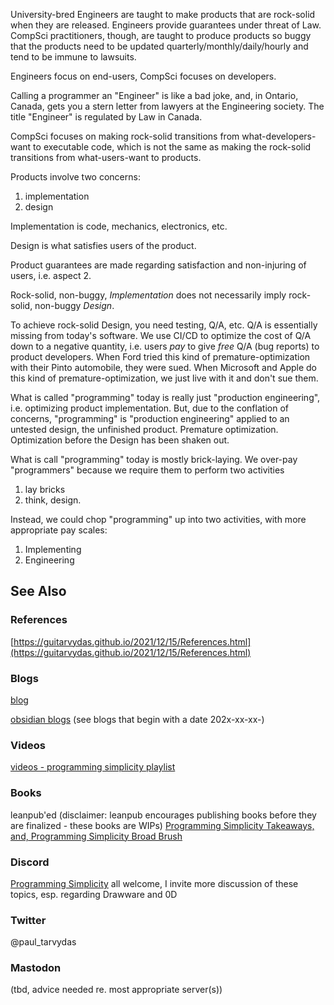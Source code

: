 University-bred Engineers are taught to make products that are rock-solid when they are released.  Engineers provide guarantees under threat of Law. CompSci practitioners, though, are taught to produce products so buggy that the products need to be updated quarterly/monthly/daily/hourly and tend to be immune to lawsuits.  

Engineers focus on end-users, CompSci focuses on developers. 

Calling a programmer an "Engineer" is like a bad joke, and, in Ontario, Canada, gets you a stern letter from lawyers at the Engineering society. The title "Engineer" is regulated by Law in Canada.

CompSci focuses on making rock-solid transitions from what-developers-want to executable code, which is not the same as making the rock-solid transitions from what-users-want to products.

Products involve two concerns:
1. implementation
2. design

Implementation is code, mechanics, electronics, etc.

Design is what satisfies users of the product.

Product guarantees are made regarding satisfaction and non-injuring of users, i.e. aspect 2.

Rock-solid, non-buggy, *Implementation* does not necessarily imply rock-solid, non-buggy *Design*.  

To achieve rock-solid Design, you need testing, Q/A, etc.  Q/A is essentially missing from today's software.  We use CI/CD to optimize the cost of Q/A down to a negative quantity, i.e. users *pay* to give *free* Q/A (bug reports) to product developers.  When Ford tried this kind of premature-optimization with their Pinto automobile, they were sued.  When Microsoft and Apple do this kind of premature-optimization, we just live with it and don't sue them.

What is called "programming" today is really just "production engineering", i.e. optimizing product implementation.  But, due to the conflation of concerns, "programming" is "production engineering" applied to an untested design, the unfinished product.  Premature optimization.  Optimization before the Design has been shaken out.

What is call "programming" today is mostly brick-laying.  We over-pay "programmers" because we require them to perform two activities
1. lay bricks
2. think, design.

Instead, we could chop "programming" up into two activities, with more appropriate pay scales:
1. Implementing
2. Engineering


## See Also

### References

[https://guitarvydas.github.io/2021/12/15/References.html](https://guitarvydas.github.io/2021/12/15/References.html)

### Blogs
[blog](https://guitarvydas.github.io/)

[obsidian blogs](https://publish.obsidian.md/programmingsimplicity) (see blogs that begin with a date 202x-xx-xx-)
### Videos
[videos - programming simplicity playlist](https://www.youtube.com/@programmingsimplicity2980)
### Books
leanpub'ed (disclaimer: leanpub encourages publishing books before they are finalized - these books are WIPs)
[Programming Simplicity Takeaways, and, Programming Simplicity Broad Brush](https://leanpub.com/u/paul-tarvydas)
### Discord
[Programming Simplicity](https://discord.gg/Jjx62ypR) all welcome, I invite more discussion of these topics, esp. regarding Drawware and 0D
### Twitter
@paul_tarvydas
### Mastodon
(tbd, advice needed re. most appropriate server(s))

<script src="https://utteranc.es/client.js" 
        repo="guitarvydas/guitarvydas.github.io" 
        issue-term="pathname" 
        theme="github-light" 
        crossorigin="anonymous" 
        async> 
</script> 
